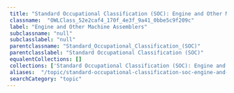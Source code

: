 ```yaml
--- 
 title: "Standard Occupational Classification (SOC): Engine and Other Machine Assemblers" 
 classname:  "OWLClass_52e2caf4_170f_4e3f_9a41_0bbe5c9f209c" 
 label: "Engine and Other Machine Assemblers" 
 subclassname: "null" 
 subclasslabel: "null" 
 parentclassname: "Standard_Occupational_Classification_(SOC)" 
 parentclasslabel: "Standard Occupational Classification (SOC)" 
 equalentCollections: [] 
 collections: ['Standard Occupational Classification (SOC): Engine and Other Machine Assemblers']
 aliases:  "/topic/standard-occupational-classification-soc-engine-and-other-machine-assemblers"  
 searchCategory: "topic" 
---
```

